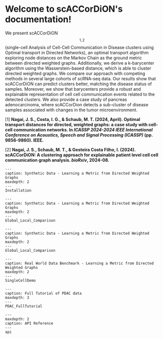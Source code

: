 

Welcome to scACCorDiON's documentation!
=====================================

We present scACCorDiON$$^{1,2}$$ (single-cell Analysis of Cell-Cell Communication in Disease clusters using Optimal transport
in Directed Networks), an optimal transport algorithm exploring node distances on the Markov Chain as the ground metric between
directed weighted graphs. Additionally, we derive a k-barycenter algorithm using the Wasserstein-based distance, which is able to
cluster directed weighted graphs. We compare our approach with competing methods in several large cohorts of scRNA-seq data. Our
results show that scACCorDiON can predict clusters better, matching the disease status of samples. Moreover, we show that barycenters
provide a robust and explainable representation of cell cell communication events related to the detected clusters. We also provide a case
study of pancreas adenocarcinoma, where scACCorDion detects a sub-cluster of disease samples associated with changes in the tumor
microenvironment.



[1]  **Nagai, J. S., Costa, I. G., & Schaub, M. T. (2024, April). Optimal transport distances for directed, weighted graphs: a case study with cell-cell communication networks. In *ICASSP 2024-2024 IEEE International Conference on Acoustics, Speech and Signal Processing (ICASSP)* (pp. 9856-9860). IEEE.**

[2]  **Nagai, J. S., Schaub, M. T., & Gesteira Costa Filho, I. (2024). scACCorDiON: A clustering approach for explainable patient level cell cell communication graph analysis. *bioRxiv*, 2024-08.**



```{toctree}
---
caption: Synthetic Data - Learning a Metric from Directed Weighted Graphs
maxdepth: 2
---
Installation
```

```{toctree}
---
caption: Synthetic Data - Learning a Metric from Directed Weighted Graphs
maxdepth: 2
---
Global_Local_Comparison
```

```{toctree}
---
caption: Synthetic Data - Learning a Metric from Directed Weighted Graphs
maxdepth: 2
---
Global_Local_Comparison
```

```{toctree}
---
caption: Real World Data Benchmark - Learning a Metric from Directed Weighted Graphs
maxdepth: 2
---
SingleCellDemo
```

```{toctree}
---
caption: Full Tutorial of PDAC data
maxdepth: 3
---
PDAC_FullTutorial
```

```{toctree}
---
maxdepth: 2
caption: API Reference
---
api
```
